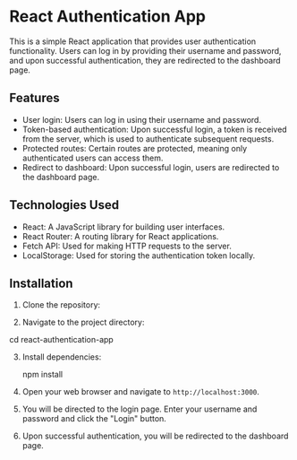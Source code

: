 # React Authentication App

This is a simple React application that provides user authentication functionality. Users can log in by providing their username and password, and upon successful authentication, they are redirected to the dashboard page.

## Features

- User login: Users can log in using their username and password.
- Token-based authentication: Upon successful login, a token is received from the server, which is used to authenticate subsequent requests.
- Protected routes: Certain routes are protected, meaning only authenticated users can access them.
- Redirect to dashboard: Upon successful login, users are redirected to the dashboard page.

## Technologies Used

- React: A JavaScript library for building user interfaces.
- React Router: A routing library for React applications.
- Fetch API: Used for making HTTP requests to the server.
- LocalStorage: Used for storing the authentication token locally.

## Installation

1. Clone the repository:

2. Navigate to the project directory:

cd react-authentication-app

3. Install dependencies:

   npm install

4. Open your web browser and navigate to `http://localhost:3000`.

5. You will be directed to the login page. Enter your username and password and click the "Login" button.

6. Upon successful authentication, you will be redirected to the dashboard page.


   

